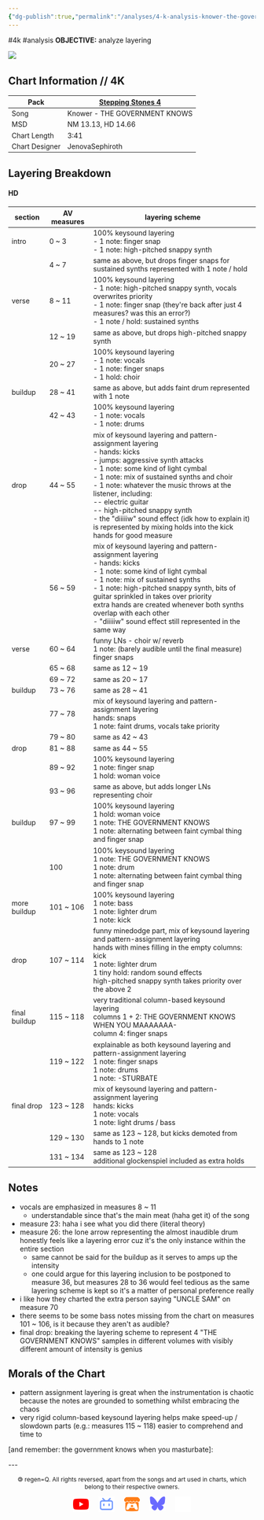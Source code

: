 ```yaml
---
{"dg-publish":true,"permalink":"/analyses/4-k-analysis-knower-the-government-knows/"}
---
```


#4k #analysis
**OBJECTIVE:** analyze layering

![](C:/Games/Etterna/Songs/Stepping%20Stones%204/The%20Government%20Knows%20[JenovaSephiroth]/govtbn.png)
## Chart Information // 4K
| Pack           | [Stepping Stones 4](https://etternaonline.com/packs/4212)                                                |
| -------------- | -------------------------------------------------------------------------------------------------------- |
| Song           | Knower - THE GOVERNMENT KNOWS                                                                            |
| MSD            | <span class="chart-diff etterna-nm">NM</span> 13.13, <span class="chart-diff etterna-hd">HD</span> 14.66 |
| Chart Length   | 3:41                                                                                                     |
| Chart Designer | JenovaSephiroth                                                                                          |
## Layering Breakdown
#### HD
| section       | AV measures | layering scheme                                                                                                                                                                                                                                                                                                                                                                                                                                                                                                                                                                                            |
| ------------- | ----------- | ---------------------------------------------------------------------------------------------------------------------------------------------------------------------------------------------------------------------------------------------------------------------------------------------------------------------------------------------------------------------------------------------------------------------------------------------------------------------------------------------------------------------------------------------------------------------------------------------------------- |
| intro         | 0 ~ 3       | 100% keysound layering<br>- 1 note: finger snap<br>- 1 note: high-pitched snappy synth                                                                                                                                                                                                                                                                                                                                                                                                                                                  |
|               | 4 ~ 7       | same as above, but drops finger snaps for sustained synths represented with 1 note / hold                                                                                                                                                                                                                                                                                                                                                                                                                                                                                                                  |
| verse         | 8 ~ 11      | 100% keysound layering<br>- 1 note: high-pitched snappy synth, vocals overwrites priority<br>- 1 note: finger snap (they're back after just 4 measures? was this an error?)<br>- 1 note / hold: sustained synths                                                                                                                                                                                                                                                                                                                        |
|               | 12 ~ 19     | same as above, but drops high-pitched snappy synth                                                                                                                                                                                                                                                                                                                                                                                                                                                                                                                                                         |
|               | 20 ~ 27     | 100% keysound layering<br>- 1 note: vocals<br>- 1 note: finger snaps<br>- 1 hold: choir                                                                                                                                                                                                                                                                                                                                                                                                                                                 |
| buildup       | 28 ~ 41     | same as above, but adds faint drum represented with 1 note                                                                                                                                                                                                                                                                                                                                                                                                                                                                                                                                                 |
|               | 42 ~ 43     | 100% keysound layering<br>- 1 note: vocals<br>- 1 note: drums                                                                                                                                                                                                                                                                                                                                                                                                                                                                           |
| drop          | 44 ~ 55     | mix of keysound layering and pattern-assignment layering<br>- hands: kicks<br>- jumps: aggressive synth attacks<br>- 1 note: some kind of light cymbal<br>- 1 note: mix of sustained synths and choir<br>- 1 note: whatever the music throws at the listener, including:<br>-- electric guitar<br>-- high-pitched snappy synth<br>- the "diiiiiw" sound effect (idk how to explain it) is represented by mixing holds into the kick hands for good measure |
|               | 56 ~ 59     | mix of keysound layering and pattern-assignment layering<br>- hands: kicks<br>- 1 note: some kind of light cymbal<br>- 1 note: mix of sustained synths<br>- 1 note: high-pitched snappy synth, bits of guitar sprinkled in takes over priority<br>extra hands are created whenever both synths overlap with each other<br>- "diiiiiw" sound effect still represented in the same way                                                                       |
| verse         | 60 ~ 64     | funny LNs - choir w/ reverb<br>1 note: (barely audible until the final measure) finger snaps                                                                                                                                                                                                                                                                                                                                                                                                                                                                                                               |
|               | 65 ~ 68     | same as 12 ~ 19                                                                                                                                                                                                                                                                                                                                                                                                                                                                                                                                                                                            |
|               | 69 ~ 72     | same as 20 ~ 17                                                                                                                                                                                                                                                                                                                                                                                                                                                                                                                                                                                            |
| buildup       | 73 ~ 76     | same as 28 ~ 41                                                                                                                                                                                                                                                                                                                                                                                                                                                                                                                                                                                            |
|               | 77 ~ 78     | mix of keysound layering and pattern-assignment layering<br>hands: snaps<br>1 note: faint drums, vocals take priority                                                                                                                                                                                                                                                                                                                                      |
|               | 79 ~ 80     | same as 42 ~ 43                                                                                                                                                                                                                                                                                                                                                                                                                                                                                                                                                                                            |
| drop          | 81 ~ 88     | same as 44 ~ 55                                                                                                                                                                                                                                                                                                                                                                                                                                                                                                                                                                                            |
|               | 89 ~ 92     | 100% keysound layering<br>1 note: finger snap<br>1 hold: woman voice                                                                                                                                                                                                                                                                                                                                                                                                                                                                    |
|               | 93 ~ 96     | same as above, but adds longer LNs representing choir                                                                                                                                                                                                                                                                                                                                                                                                                                                                                                                                                      |
| buildup       | 97 ~ 99     | 100% keysound layering<br>1 hold: woman voice<br>1 note: THE GOVERNMENT KNOWS<br>1 note: alternating between faint cymbal thing and finger snap                                                                                                                                                                                                                                                                                                                                                                                         |
|               | 100         | 100% keysound layering<br>1 note: THE GOVERNMENT KNOWS<br>1 note: drum<br>1 note: alternating between faint cymbal thing and finger snap                                                                                                                                                                                                                                                                                                                                                                                                |
| more buildup  | 101 ~ 106   | 100% keysound layering<br>1 note: bass<br>1 note: lighter drum<br>1 note: kick                                                                                                                                                                                                                                                                                                                                                                                                                                                          |
| drop          | 107 ~ 114   | funny minedodge part, mix of keysound layering and pattern-assignment layering<br>hands with mines filling in the empty columns: kick<br>1 note: lighter drum<br>1 tiny hold: random sound effects<br>high-pitched snappy synth takes priority over the above 2                                                                                                                                                                                            |
| final buildup | 115 ~ 118   | very traditional column-based keysound layering<br>columns 1 + 2: THE GOVERNMENT KNOWS WHEN YOU MAAAAAAA-<br>column 4: finger snaps                                                                                                                                                                                                                                                                                                                                                                                                     |
|               | 119 ~ 122   | explainable as both keysound layering and pattern-assignment layering<br>1 note: finger snaps<br>1 note: drums<br>1 note: -STURBATE                                                                                                                                                                                                                                                                                                                        |
| final drop    | 123 ~ 128   | mix of keysound layering and pattern-assignment layering<br>hands: kicks<br>1 note: vocals<br>1 note: light drums / bass                                                                                                                                                                                                                                                                                                                                   |
|               | 129 ~ 130   | same as 123 ~ 128, but kicks demoted from hands to 1 note                                                                                                                                                                                                                                                                                                                                                                                                                                                                                                                                                  |
|               | 131 ~ 134   | same as 123 ~ 128<br>additional glockenspiel included as extra holds                                                                                                                                                                                                                                                                                                                                                                                                                                                                                                                                       |
## Notes
- vocals are emphasized in measures 8 ~ 11
	- understandable since that's the main meat (haha get it) of the song
- measure 23: haha i see what you did there (literal theory)
- measure 26: the lone arrow representing the almost inaudible drum honestly feels like a layering error cuz it's the only instance within the entire section
	- same cannot be said for the buildup as it serves to amps up the intensity
	- one could argue for this layering inclusion to be postponed to measure 36, but measures 28 to 36 would feel tedious as the same layering scheme is kept so it's a matter of personal preference really
- i like how they charted the extra person saying "UNCLE SAM" on measure 70
- there seems to be some bass notes missing from the chart on measures 101 ~ 106, is it because they aren't as audible?
- final drop: breaking the layering scheme to represent 4 "THE GOVERNMENT KNOWS" samples in different volumes with visibly different amount of intensity is genius
## Morals of the Chart
- pattern assignment layering is great when the instrumentation is chaotic because the notes are grounded to something whilst embracing the chaos
- very rigid column-based keysound layering helps make speed-up / slowdown parts (e.g.: measures 115 ~ 118) easier to comprehend and time to

[and remember: the government knows when you masturbate]:

--- <p style="text-align: center; font-size: 12px;">🄯 regen=Q. All rights reversed, apart from the songs and art used in charts, which belong to their respective owners.</p> <div style="display: flex; flex-direction: row; justify-content: center; gap: 20px;"> 	<a href="https://www.youtube.com/@regen-Q" target="_blank"><img src="https://raw.githubusercontent.com/keannyooi/regenq-charting-archive/refs/heads/main/youtube.svg" width="32"></a> 	<a href="https://space.bilibili.com/3546594718780149" target="_blank"><img src="https://raw.githubusercontent.com/keannyooi/regenq-charting-archive/refs/heads/main/bilibili.svg" width="32"></a> 	<a href="https://regenq.itch.io/" target="_blank"><img src="https://raw.githubusercontent.com/keannyooi/regenq-charting-archive/refs/heads/main/itch.svg" width="32" target="_blank"></a> 	<a href="https://bsky.app/profile/regen-q.bsky.social" target="_blank"><img src="https://raw.githubusercontent.com/keannyooi/regenq-charting-archive/refs/heads/main/bluesky.svg" width="32"></a> 	<a href="https://github.com/keannyooi" target="_blank"><img src="https://raw.githubusercontent.com/keannyooi/regenq-charting-archive/refs/heads/main/github.svg" width="32"></a> </div>